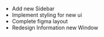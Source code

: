 - Add new Sidebar
- Implement styling for new ui
- Complete figma layout
- Redesign Information new Window
